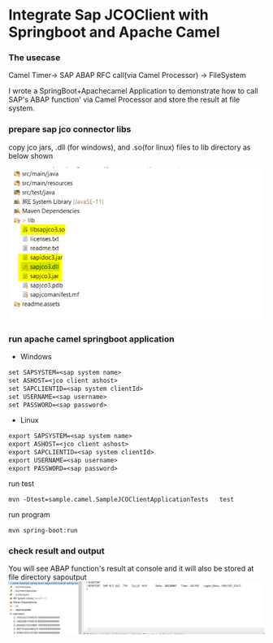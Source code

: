 # Integrate Sap JCOClient with Springboot and Apache Camel 

### The usecase

Camel Timer-> SAP ABAP RFC call(via Camel Processor) ->  FileSystem

I wrote a  SpringBoot+Apachecamel Application to demonstrate how to call SAP's ABAP function' via Camel Processor and store the result at file system.

### prepare  sap jco connector libs

copy jco jars, .dll (for windows), and .so(for linux) files to lib directory as below shown

![image-jco lib](readme.assets/sapjco.png)
 

### run apache camel springboot application 

- Windows

```
set SAPSYSTEM=<sap system name>
set ASHOST=<jco client ashost>
set SAPCLIENTID=<sap system clientId>
set USERNAME=<sap username>
set PASSWORD=<sap password>
```
- Linux

```
export SAPSYSTEM=<sap system name>
export ASHOST=<jco client ashost>
export SAPCLIENTID=<sap system clientId>
export USERNAME=<sap username>
export PASSWORD=<sap password>
```

run test
```
mvn -Dtest=sample.camel.SampleJCOClientApplicationTests   test
```
run program
```
mvn spring-boot:run 
```
### check result and output 

You will see ABAP function's result at console and it will also be stored at file directory sapoutput
![image-1](readme.assets/Picture1.png)

